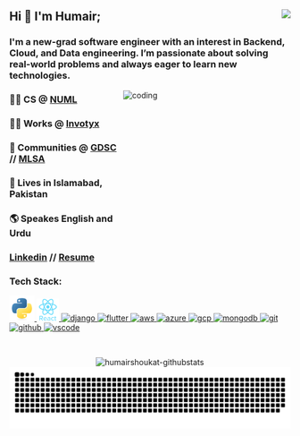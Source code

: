 <h2> Hi 👋 I'm Humair; <img align="right" src="https://komarev.com/ghpvc/?username=humairshoukat&style=circle&color=blueviolet"></h2>
<h3> I'm a new-grad software engineer with an interest in Backend, Cloud, and Data engineering. I’m passionate about solving real-world problems and always eager to learn new technologies.</h3>

<img align="right" alt="coding" height="300" width="300" src="https://www.notion.so/image/https%3A%2F%2Fs3-us-west-2.amazonaws.com%2Fsecure.notion-static.com%2F52d491bb-b97d-47d7-9078-8ebcd1899357%2Flaptop.png?table=block&id=6a7e4e99-9f4f-4d02-81d8-bc4dda80105c&cache=v2">
<h3>👨‍🎓 CS @ <a href="https://www.numl.edu.pk">NUML</a> </h3>
<h3>👨‍💻 Works @ <a href="https://github.com/invotyx">Invotyx</a> </h3>
<h3>🚀 Communities @ <a href="https://gdsc.community.dev/national-university-of-modern-languages-numl-islamabad/">GDSC</a> // <a href="https://mvp.microsoft.com/en-US/studentambassadors/profile/2300f250-c5f5-4557-85f5-ca1f3148dbfc">MLSA</a> </h3>
<h3>📍 Lives in Islamabad, Pakistan </h3>
<h3>🌎 Speakes English and Urdu</h3>

<h3><a href="https://linkedin.com/in/humairshoukat">Linkedin</a> // <a href="https://drive.google.com/drive/folders/1tYJrz1rFeIFOceEnWtiFXbdLMtxbOdH-?usp=sharing">Resume</a></h3>

**<h3 align="left">Tech Stack:</h3>**
<p align="left">
<a href="https://www.python.org"> <img src="https://raw.githubusercontent.com/devicons/devicon/master/icons/python/python-original.svg" alt="python" width="45" height="45"/> </a>
<a href="https://reactjs.org/"> <img src="https://raw.githubusercontent.com/devicons/devicon/master/icons/react/react-original-wordmark.svg" alt="react" width="40" height="40"/> </a>
<a href="https://www.djangoproject.com/"> <img src="https://seeklogo.com/images/D/django-logo-4C5ECF7036-seeklogo.com.png" alt="django" width="45" height="45"/> </a>
<a href="https://flutter.dev/"> <img src="https://web-strapi.mrmilu.com/uploads/flutter_logo_470e9f7491.png" alt="flutter" width="45" height="45"/> </a>
<a href="https://aws.amazon.com/"> <img src="https://pbs.twimg.com/profile_images/1641476962362302464/K8lb6OtN_400x400.jpg" alt="aws" width="45" height="45"/> </a>
<a href="https://azure.microsoft.com/"> <img src="https://swimburger.net/media/ppnn3pcl/azure.png" alt="azure" width="45" height="45"/> </a>
<a href="https://cloud.google.com/"> <img src="https://www.gend.co/hs-fs/hubfs/gcp-logo-cloud.png?width=730&name=gcp-logo-cloud.png" alt="gcp" width="50" height="43"/> </a>
<a href="https://www.mongodb.com/"> <img src="https://images.crunchbase.com/image/upload/c_pad,h_256,w_256,f_auto,q_auto:eco,dpr_1/erkxwhl1gd48xfhe2yld" alt="mongodb" width="45" height="45"/> </a>  
<a href="https://git-scm.com/"> <img src="https://www.vectorlogo.zone/logos/git-scm/git-scm-icon.svg" alt="git" width="45" height="45"/> </a> 
<a href="https://github.com/"> <img src="https://cdn-icons-png.flaticon.com/512/25/25231.png" alt="github" width="45" height="45"/> </a> 
<a href="https://code.visualstudio.com/"> <img src="https://upload.wikimedia.org/wikipedia/commons/thumb/9/9a/Visual_Studio_Code_1.35_icon.svg/2048px-Visual_Studio_Code_1.35_icon.svg.png" alt="vscode" width="45" height="45"/> </a>
</p>

<br>
<p align="center">
  <img src="https://github-readme-stats.vercel.app/api?username=humairshoukat&show_icons=true&locale=en" alt="humairshoukat-githubstats"/>
  <img src="https://raw.githubusercontent.com/Platane/snk/output/github-contribution-grid-snake.svg">
</p>

<!---
humairshoukat/humairshoukat is a ✨ special ✨ repository because its `README.md` (this file) appears on your GitHub profile.
You can click the Preview link to take a look at your changes.
--->  
